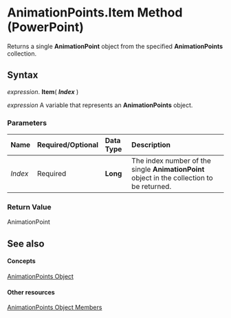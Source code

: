 
# AnimationPoints.Item Method (PowerPoint)

Returns a single  **AnimationPoint** object from the specified **AnimationPoints** collection.


## Syntax

 _expression_. **Item**( **_Index_** )

 _expression_ A variable that represents an **AnimationPoints** object.


### Parameters



|**Name**|**Required/Optional**|**Data Type**|**Description**|
|:-----|:-----|:-----|:-----|
| _Index_|Required|**Long**|The index number of the single  **AnimationPoint** object in the collection to be returned.|

### Return Value

AnimationPoint


## See also


#### Concepts


[AnimationPoints Object](6ea9ebc4-791c-9781-38c3-8b0973e0d152.md)
#### Other resources


[AnimationPoints Object Members](a3b9f455-8f98-2b09-026e-18f7e5f4ae2d.md)
